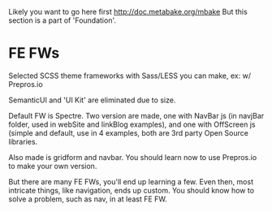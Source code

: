 

Likely you want to go here first http://doc.metabake.org/mbake
But this section is a part of 'Foundation'.

# FE FWs

Selected SCSS theme frameworks with Sass/LESS you can make, ex: w/ Prepros.io

SemanticUI and 'UI Kit' are eliminated due to size.

Default FW is Spectre. Two version are made, one with NavBar js (in navjBar folder, used in webSite and linkBlog examples), and one with OffScreen js (simple and default, use in 4 examples, both are 3rd party Open Source libraries.

Also made is gridform and navbar. You should learn now to use Prepros.io to make your own version.

But there are many FE FWs, you'll end up learning a few. Even then, most intricate things, like navigation, ends up custom. You should know how to solve a problem, such as nav, in at least FE FW.
